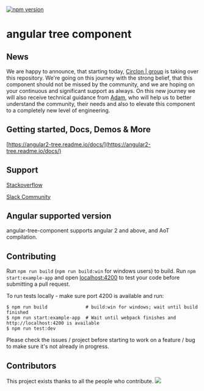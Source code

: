 [![npm version](https://badge.fury.io/js/angular-tree-component.svg)](https://badge.fury.io/js/angular-tree-component)

# angular tree component

## News

We are happy to announce, that starting today, [Circlon | group](https://circlon.de) is taking over this repository.
We're going on this journey with the strong belief, that this component should not be missed by the community, and we are hoping on your continuous and significant support as always.
On this new journey we will also receive technical guidance from [Adam](https://github.com/adamkleingit), who will help us to better understand the community, their needs and also to elevate this component to a completely new level of engineering.

## Getting started, Docs, Demos & More

[https://angular2-tree.readme.io/docs/](https://angular2-tree.readme.io/docs/)

## Support
[Stackoverflow](https://stackoverflow.com/questions/tagged/angular-tree-component)

[Slack Community](https://angular-tree-component.herokuapp.com/)

## Angular supported version

angular-tree-component supports angular 2 and above, and AoT compilation.

## Contributing

Run `npm run build` (`npm run build:win` for windows users) to build. Run `npm start:example-app` and open [localhost:4200](http://localhost:4200) to test your code before submitting a pull request.

To run tests locally - make sure port 4200 is available and run:

```
$ npm run build              # build:win for windows; wait until build finished 
$ npm run start:example-app  # Wait until webpack finishes and http://localhost:4200 is available
$ npm run test:dev
```

Please check the issues / project before starting to work on a feature / bug to make sure it's not already in progress.

## Contributors

This project exists thanks to all the people who contribute.
<a href="https://github.com/CirclonGroup/angular-tree-component/graphs/contributors"><img src="https://opencollective.com/angular-tree-component/contributors.svg?width=890&button=false" /></a>
